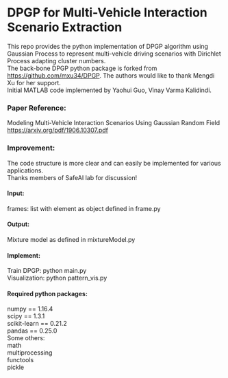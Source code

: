 # DPGP for Multi-Vehicle Interaction Scenario Extraction
This repo provides the python implementation of DPGP algorithm using Gaussian Process to represent multi-vehicle driving scenarios with Dirichlet Process adapting cluster numbers. <br>
The back-bone DPGP python package is forked from https://github.com/mxu34/DPGP. The authors would like to thank Mengdi Xu for her support. <br>
Initial MATLAB code implemented by Yaohui Guo, Vinay Varma Kalidindi. <br>

### Paper Reference:
Modeling Multi-Vehicle Interaction Scenarios Using Gaussian Random Field <br>
https://arxiv.org/pdf/1906.10307.pdf


### Improvement:
The code structure is more clear and can easily be implemented for various applications. <br>
Thanks members of SafeAI lab for discussion! <br>


#### Input:

frames: list with element as object defined in frame.py <br>

#### Output:

Mixture model as defined in mixtureModel.py <br>

#### Implement:
Train DPGP: python main.py <br>
Visualization: python pattern_vis.py

#### Required python packages:
numpy         == 1.16.4 <br>
scipy         == 1.3.1 <br>
scikit-learn  == 0.21.2 <br>
pandas        == 0.25.0 <br>
Some others: <br>
math  <br>
multiprocessing <br>
functools <br>
pickle <br>
